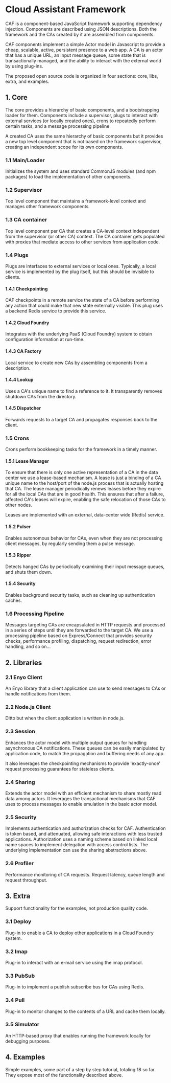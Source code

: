 # Cloud Assistant Framework 

CAF is a component-based JavaScript framework supporting dependency injection.
Components are described using JSON descriptions. Both the framework and the CAs created by it are assembled from components.

CAF components implement a simple Actor model in Javascript to provide a cheap, scalable, active, persistent presence to a web app. A CA is an actor that has a unique URL, an input message queue, some state that is transactionally managed, and the ability to interact with the external world by using plug-ins.

The  proposed open source code is organized in four sections: core, libs, extra, and examples.


## 1. Core

The core provides a hierarchy of basic components, and a bootstrapping loader for them.  Components include a supervisor, plugs to interact with external services (or locally created ones), crons to repeatedly perform certain tasks, and a message processing pipeline.

A created CA uses the same hierarchy of basic components but it provides a new top level component that is not based on the framework supervisor, creating an independent scope for its own components.


### 1.1 Main/Loader

Initializes the system and uses standard CommonJS modules (and npm packages) to load the implementation of other components. 

### 1.2 Supervisor

Top level component that maintains a framework-level context and manages other framework components.

### 1.3 CA container

Top level component per CA that creates a CA-level context independent from the supervisor (or other CA) context. The CA container gets populated with proxies that mediate access to other services from application code. 

### 1.4 Plugs

Plugs are interfaces to external services or local ones. Typically, a local service is implemented by the plug itself, but this should be invisible to clients. 

#### 1.4.1 Checkpointing

CAF checkpoints in a remote service the state of a CA before performing any action that could make that new state externally visible. This plug uses a backend Redis service to provide this service.

#### 1.4.2 Cloud Foundry 

Integrates with the underlying PaaS (Cloud Foundry) system to obtain configuration information at run-time. 

#### 1.4.3 CA Factory

Local service to create new CAs by assembling components from a description. 


#### 1.4.4 Lookup

Uses a CA's unique name to find a reference to it. It transparently removes shutdown CAs from the directory.

#### 1.4.5 Dispatcher

Forwards requests to a target CA and propagates responses back to the client.


### 1.5 Crons

Crons perform  bookkeeping tasks for the framework in a timely manner. 

#### 1.5.1 Lease Manager

To ensure that there is only one active representation of a CA in the data center we use a lease-based mechanism. A lease is just a binding of a CA unique name to the host/port of the node.js process that is actually hosting that CA. The lease manager periodically renews leases before they expire for all the local CAs that are in good health. This ensures that after a failure, affected CA's leases will expire, enabling the safe relocation of those CAs to other nodes.  

Leases are implemented with an external, data-center wide (Redis) service.


#### 1.5.2 Pulser

Enables autonomous behavior for CAs, even when they are not processing client messages, by regularly sending them a pulse message.

#### 1.5.3 Ripper

Detects hanged CAs by periodically examining their input message queues, and shuts them down.

#### 1.5.4 Security

Enables background security tasks, such as cleaning up authentication caches.


### 1.6 Processing Pipeline

Messages targeting CAs are encapsulated in HTTP requests and processed in a series of steps until they are forwarded to the target CA. We use a processing pipeline based on Express/Connect that provides security checks, performance profiling, dispatching, request redirection, error handling, and so on...  

## 2. Libraries

### 2.1 Enyo Client 

An Enyo library that a client application can use to send messages to CAs or handle notifications from them.

### 2.2 Node.js Client

Ditto but when the client application is written in node.js.

### 2.3 Session

Enhances the actor model with multiple output queues for handling asynchronous CA notifications. These queues can be easily manipulated by application code, to match the propagation and buffering needs of any app.

It also leverages the checkpointing mechanisms to provide 'exactly-once' request processing guarantees for stateless clients.


### 2.4 Sharing

Extends the actor model with an efficient mechanism to share mostly read data among actors. It leverages the transactional mechanisms that CAF uses to process messages to enable emulation in the basic actor model.

### 2.5 Security

Implements authentication and authorization checks for CAF. Authentication is token based, and attenuated, allowing safe interactions with less trusted applications. Authorization uses a naming scheme based on linked local name spaces to implement delegation with access control lists. The underlying implementation can use the sharing abstractions above.  


### 2.6 Profiler

Performance monitoring of CA requests. Request latency, queue length and request throughput.

## 3. Extra

Support functionality for the examples, not production quality code.

### 3.1 Deploy

Plug-in to enable a CA to deploy other applications in a Cloud Foundry system.

### 3.2 Imap

Plug-in to interact with an e-mail service using the imap protocol.

### 3.3 PubSub

Plug-in to implement a publish subscribe bus for CAs using Redis.


### 3.4 Pull
Plug-in to monitor changes to the contents of a URL and cache them locally.

### 3.5 Simulator

An HTTP-based proxy that enables  running the framework  locally for debugging purposes.


## 4. Examples

Simple examples, some part of a step by step tutorial, totaling 18 so far.
They expose most of the functionality described above. 
